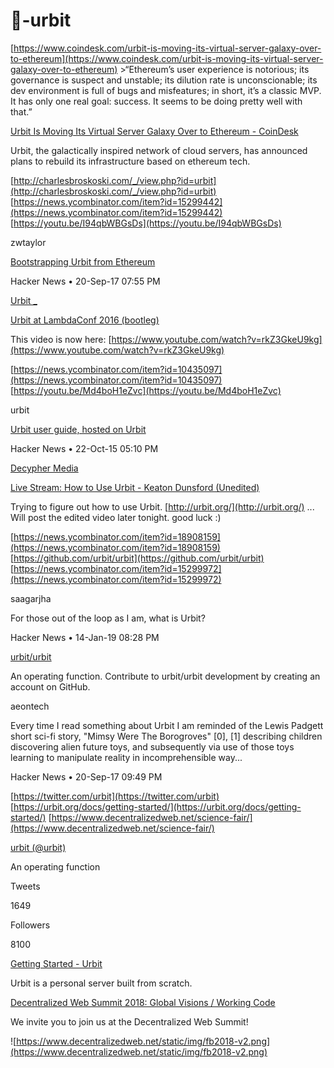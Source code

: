 # 🦄-urbit




[https://www.coindesk.com/urbit-is-moving-its-virtual-server-galaxy-over-to-ethereum](https://www.coindesk.com/urbit-is-moving-its-virtual-server-galaxy-over-to-ethereum) >“Ethereum’s user experience is notorious; its governance is suspect and unstable; its dilution rate is unconscionable; its dev environment is full of bugs and misfeatures; in short, it’s a classic MVP. It has only one real goal: success. It seems to be doing pretty well with that.”



[Urbit Is Moving Its Virtual Server Galaxy Over to Ethereum - CoinDesk](https://www.coindesk.com/urbit-is-moving-its-virtual-server-galaxy-over-to-ethereum)

Urbit, the galactically inspired network of cloud servers, has announced plans to rebuild its infrastructure based on ethereum tech.

[http://charlesbroskoski.com/_/view.php?id=urbit](http://charlesbroskoski.com/_/view.php?id=urbit) [https://news.ycombinator.com/item?id=15299442](https://news.ycombinator.com/item?id=15299442) [https://youtu.be/I94qbWBGsDs](https://youtu.be/I94qbWBGsDs)

zwtaylor

[Bootstrapping Urbit from Ethereum](https://news.ycombinator.com/item?id=15299442)

Hacker News • 20-Sep-17 07:55 PM

[Urbit _](https://www.youtube.com/channel/UCNYIS9_SktINCC9yqO4CFZw)

[Urbit at LambdaConf 2016 (bootleg)](https://youtu.be/I94qbWBGsDs)

This video is now here: [https://www.youtube.com/watch?v=rkZ3GkeU9kg](https://www.youtube.com/watch?v=rkZ3GkeU9kg)

[https://news.ycombinator.com/item?id=10435097](https://news.ycombinator.com/item?id=10435097) [https://youtu.be/Md4boH1eZvc](https://youtu.be/Md4boH1eZvc)

urbit

[Urbit user guide, hosted on Urbit](https://news.ycombinator.com/item?id=10435097)

Hacker News • 22-Oct-15 05:10 PM

[Decypher Media](https://www.youtube.com/channel/UC8CB0ZkvogP7tnCTDR-zV7g)

[Live Stream: How to Use Urbit - Keaton Dunsford (Unedited)](https://youtu.be/Md4boH1eZvc)

Trying to figure out how to use Urbit. [http://urbit.org/](http://urbit.org/) ... Will post the edited video later tonight. good luck :)

[https://news.ycombinator.com/item?id=18908159](https://news.ycombinator.com/item?id=18908159) [https://github.com/urbit/urbit](https://github.com/urbit/urbit) [https://news.ycombinator.com/item?id=15299972](https://news.ycombinator.com/item?id=15299972)

saagarjha

For those out of the loop as I am, what is Urbit?

Hacker News • 14-Jan-19 08:28 PM

[urbit/urbit](https://github.com/urbit/urbit)

An operating function. Contribute to urbit/urbit development by creating an account on GitHub.

aeontech

Every time I read something about Urbit I am reminded of the Lewis Padgett short sci-fi story, "Mimsy Were The Borogroves" [0], [1] describing children discovering alien future toys, and subsequently via use of those toys learning to manipulate reality in incomprehensible way...

Hacker News • 20-Sep-17 09:49 PM

[https://twitter.com/urbit](https://twitter.com/urbit) [https://urbit.org/docs/getting-started/](https://urbit.org/docs/getting-started/) [https://www.decentralizedweb.net/science-fair/](https://www.decentralizedweb.net/science-fair/)

[urbit (@urbit)](https://twitter.com/urbit)

An operating function

Tweets

1649

Followers

8100


[Getting Started - Urbit](https://urbit.org/docs/getting-started/)

Urbit is a personal server built from scratch.

[Decentralized Web Summit 2018: Global Visions / Working Code](https://www.decentralizedweb.net/science-fair/)

We invite you to join us at the Decentralized Web Summit!

![https://www.decentralizedweb.net/static/img/fb2018-v2.png](https://www.decentralizedweb.net/static/img/fb2018-v2.png)